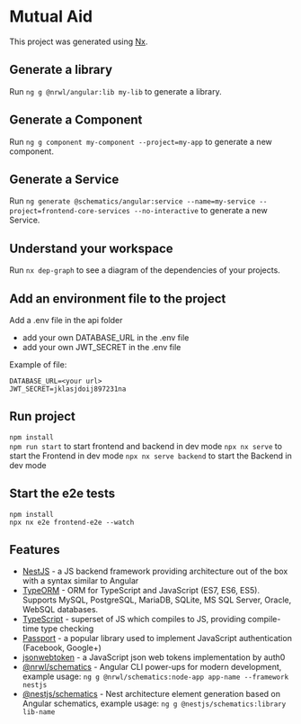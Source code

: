 

# Mutual Aid

This project was generated using [Nx](https://nx.dev).

## Generate a library

Run `ng g @nrwl/angular:lib my-lib` to generate a library.

## Generate a Component

Run `ng g component my-component --project=my-app` to generate a new component.

## Generate a Service

Run `ng generate @schematics/angular:service --name=my-service --project=frontend-core-services --no-interactive` to generate a new Service.

## Understand your workspace

Run `nx dep-graph` to see a diagram of the dependencies of your projects.

## Add an environment file to the project
Add a .env file in the api folder 
 - add your own DATABASE_URL in the .env file
 - add your own JWT_SECRET in the .env file

Example of file: 

    DATABASE_URL=<your url>  
    JWT_SECRET=jklasjdoij897231na

## Run project 
`npm install`  
`npm run start` to start frontend and backend in dev mode
`npx nx serve` to start the Frontend in dev mode
`npx nx serve backend` to start the Backend in dev mode

## Start the e2e tests
`npm install`  
`npx nx e2e frontend-e2e --watch`

## Features
- [NestJS](https://github.com/nestjs/nest) - a JS backend framework providing architecture out of the box with a syntax similar to Angular
- [TypeORM](http://typeorm.io/) - ORM for TypeScript and JavaScript (ES7, ES6, ES5). Supports MySQL, PostgreSQL, MariaDB, SQLite, MS SQL Server, Oracle, WebSQL databases.
- [TypeScript](https://github.com/Microsoft/TypeScript) - superset of JS which compiles to JS, providing compile-time type checking
- [Passport](https://github.com/jaredhanson/passport) - a popular library used to implement JavaScript authentication (Facebook, Google+)
- [jsonwebtoken](https://github.com/auth0/node-jsonwebtoken) - a JavaScript json web tokens implementation by auth0
- [@nrwl/schematics](https://github.com/nrwl/nx/blob/master/packages/schematics/src/collection.json) - Angular CLI power-ups for modern development, example usage: `ng g @nrwl/schematics:node-app app-name --framework nestjs` 
- [@nestjs/schematics](https://github.com/nestjs/schematics/blob/master/src/collection.json) - Nest architecture element generation based on Angular schematics, example usage: `ng g @nestjs/schematics:library lib-name`